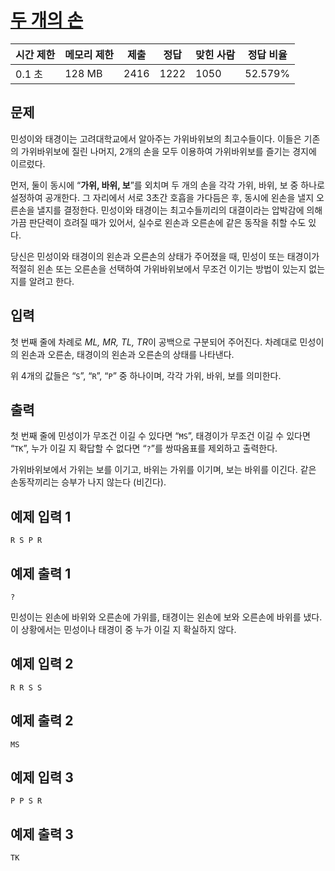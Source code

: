 # [두 개의 손](https://www.acmicpc.net/problem/16675)

| 시간 제한 | 메모리 제한 | 제출 | 정답 | 맞힌 사람 | 정답 비율 |
| --- | --- | --- | --- | --- | --- |
| 0.1 초 | 128 MB | 2416 | 1222 | 1050 | 52.579% |

## 문제

민성이와 태경이는 고려대학교에서 알아주는 가위바위보의 최고수들이다. 이들은 기존의 가위바위보에 질린 나머지, 2개의 손을 모두 이용하여 가위바위보를 즐기는 경지에 이르렀다.

먼저, 둘이 동시에 “**가위, 바위, 보**”를 외치며 두 개의 손을 각각 가위, 바위, 보 중 하나로 설정하여 공개한다. 그 자리에서 서로 3초간 호흡을 가다듬은 후, 동시에 왼손을 낼지 오른손을 낼지를 결정한다. 민성이와 태경이는 최고수들끼리의 대결이라는 압박감에 의해 가끔 판단력이 흐려질 때가 있어서, 실수로 왼손과 오른손에 같은 동작을 취할 수도 있다.

당신은 민성이와 태경이의 왼손과 오른손의 상태가 주어졌을 때, 민성이 또는 태경이가 적절히 왼손 또는 오른손을 선택하여 가위바위보에서 무조건 이기는 방법이 있는지 없는지를 알려고 한다.

## 입력

첫 번째 줄에 차례로 *ML, MR, TL, TR*이 공백으로 구분되어 주어진다. 차례대로 민성이의 왼손과 오른손, 태경이의 왼손과 오른손의 상태를 나타낸다.

위 4개의 값들은 “`S`”, “`R`”, “`P`” 중 하나이며, 각각 가위, 바위, 보를 의미한다.

## 출력

첫 번째 줄에 민성이가 무조건 이길 수 있다면 “`MS`”, 태경이가 무조건 이길 수 있다면 “`TK`”, 누가 이길 지 확답할 수 없다면 “`?`”를 쌍따옴표를 제외하고 출력한다.

가위바위보에서 가위는 보를 이기고, 바위는 가위를 이기며, 보는 바위를 이긴다. 같은 손동작끼리는 승부가 나지 않는다 (비긴다).

## 예제 입력 1

```
R S P R

```

## 예제 출력 1

```
?

```

민성이는 왼손에 바위와 오른손에 가위를, 태경이는 왼손에 보와 오른손에 바위를 냈다. 이 상황에서는 민성이나 태경이 중 누가 이길 지 확실하지 않다.

## 예제 입력 2

```
R R S S

```

## 예제 출력 2

```
MS

```

## 예제 입력 3

```
P P S R

```

## 예제 출력 3

```
TK
```

